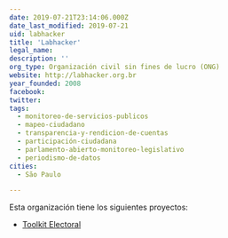 ```yaml
---
date: 2019-07-21T23:14:06.000Z
date_last_modified: 2019-07-21
uid: labhacker
title: 'Labhacker'
legal_name: 
description: ''
org_type: Organización civil sin fines de lucro (ONG)
website: http://labhacker.org.br
year_founded: 2008
facebook: 
twitter: 
tags:
  - monitoreo-de-servicios-publicos
  - mapeo-ciudadano
  - transparencia-y-rendicion-de-cuentas
  - participación-ciudadana
  - parlamento-abierto-monitoreo-legislativo
  - periodismo-de-datos
cities: 
  - São Paulo

---
```


Esta organización tiene los siguientes proyectos:

- [Toolkit Electoral](/proyectos/toolkit-electoral)
